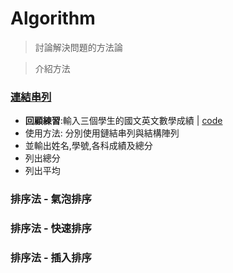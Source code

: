 # Algorithm
> 討論解決問題的方法論

> 介紹方法

### [連結串列]()
  - **回顧練習**:輸入三個學生的國文英文數學成績 | [code](https://github.com/shawnhuang125/algroithm/blob/main/practice1.md)
  - 使用方法: 分別使用鏈結串列與結構陣列
  - 並輸出姓名,學號,各科成績及總分
  - 列出總分
  - 列出平均
### 排序法 - 氣泡排序

### 排序法 - 快速排序

### 排序法 - 插入排序
